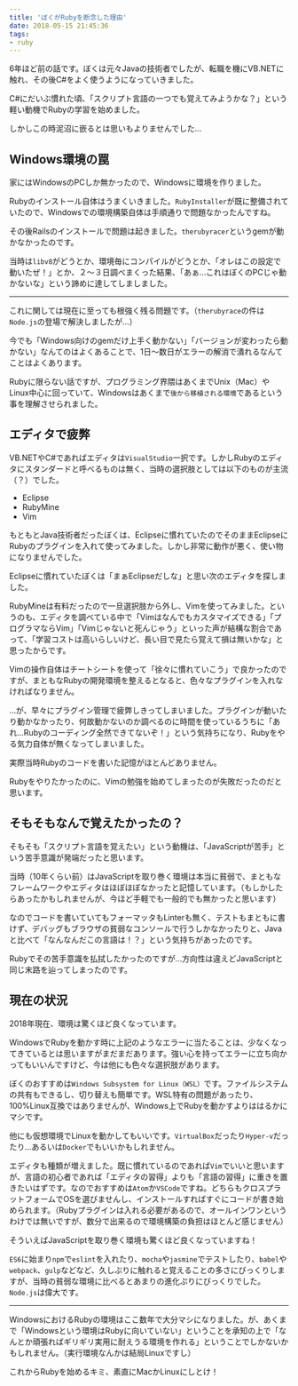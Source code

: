 ```yaml
---
title: 'ぼくがRubyを断念した理由'
date: 2018-05-15 21:45:36
tags:
- ruby
---
```


6年ほど前の話です。ぼくは元々Javaの技術者でしたが、転職を機にVB.NETに触れ、その後C#をよく使うようになっていきました。

C#にだいぶ慣れた頃、「スクリプト言語の一つでも覚えてみようかな？」という軽い動機でRubyの学習を始めました。

しかしこの時泥沼に嵌るとは思いもよりませんでした…

<!-- more -->

## Windows環境の罠

家にはWindowsのPCしか無かったので、Windowsに環境を作りました。

Rubyのインストール自体はうまくいきました。`RubyInstaller`が既に整備されていたので、Windowsでの環境構築自体は手順通りで問題なかったんですね。

その後Railsのインストールで問題は起きました。`therubyracer`というgemが動かなかったのです。

当時は`libv8`がどうとか、環境毎にコンパイルがどうとか、「オレはこの設定で動いたぜ！」とか、２～３日調べまくった結果、「あぁ…これはぼくのPCじゃ動かないな」という諦めに達してしましました。

----

これに関しては現在に至っても根強く残る問題です。（`therubyrace`の件は`Node.js`の登場で解決しましたが…）

今でも「Windows向けのgemだけ上手く動かない」「バージョンが変わったら動かない」なんてのはよくあることで、1日～数日がエラーの解消で潰れるなんてことはよくあります。

Rubyに限らない話ですが、プログラミング界隈はあくまでUnix（Mac）やLinux中心に回っていて、Windowsはあくまで`後から移植される環境`であるという事を理解させられました。

## エディタで疲弊

VB.NETやC#であればエディタは`VisualStudio`一択です。しかしRubyのエディタにスタンダードと呼べるものは無く、当時の選択肢としては以下のものが主流（？）でした。

- Eclipse
- RubyMine
- Vim

もともとJava技術者だったぼくは、Eclipseに慣れていたのでそのままEclipseにRubyのプラグインを入れて使ってみました。しかし非常に動作が悪く、使い物になりませんでした。

Eclipseに慣れていたぼくは「まぁEclipseだしな」と思い次のエディタを探しました。

RubyMineは有料だったので一旦選択肢から外し、Vimを使ってみました。というのも、エディタを調べている中で「Vimはなんでもカスタマイズできる」「プログラマならVim」「Vimじゃないと死んじゃう」といった声が結構な割合であって、「学習コストは高いらしいけど、長い目で見たら覚えて損は無いかな」と思ったからです。

Vimの操作自体はチートシートを使って「徐々に慣れていこう」で良かったのですが、まともなRubyの開発環境を整えるとなると、色々なプラグインを入れなければなりません。

…が、早々にプラグイン管理で疲弊しきってしまいました。プラグインが動いたり動かなかったり、何故動かないのか調べるのに時間を使っているうちに「あれ…Rubyのコーディング全然できてないぞ！」という気持ちになり、Rubyをやる気力自体が無くなってしまいました。

実際当時Rubyのコードを書いた記憶がほとんどありません。

Rubyをやりたかったのに、Vimの勉強を始めてしまったのが失敗だったのだと思います。

## そもそもなんで覚えたかったの？

そもそも「スクリプト言語を覚えたい」という動機は、「JavaScriptが苦手」という苦手意識が発端だったと思います。

当時（10年くらい前）はJavaScriptを取り巻く環境は本当に貧弱で、まともなフレームワークやエディタはほぼほぼなかったと記憶しています。（もしかしたらあったかもしれませんが、今ほど手軽でも一般的でも無かったと思います）

なのでコードを書いていてもフォーマッタもLinterも無く、テストもまともに書けず、デバッグもブラウザの貧弱なコンソールで行うしかなかったりと、Javaと比べて「なんなんだこの言語は！？」という気持ちがあったのです。

Rubyでその苦手意識を払拭したかったのですが…方向性は違えどJavaScriptと同じ末路を辿ってしまったのです。

## 現在の状況

2018年現在、環境は驚くほど良くなっています。

WindowsでRubyを動かす時に上記のようなエラーに当たることは、少なくなってきているとは思いますがまだまだあります。強い心を持ってエラーに立ち向かってもいいんですけど、今は他にも色々な選択肢があります。

ぼくのおすすめは`Windows Subsystem for Linux（WSL）`です。ファイルシステムの共有もできるし、切り替えも簡単です。WSL特有の問題があったり、100%Linux互換ではありませんが、Windows上でRubyを動かすよりははるかにマシです。

他にも仮想環境でLinuxを動かしてもいいです。`VirtualBox`だったり`Hyper-v`だったり…あるいは`Docker`でもいいかもしれません。

エディタも種類が増えました。既に慣れているのであれば`Vim`でいいと思いますが、言語の初心者であれば「エディタの習得」よりも「言語の習得」に重きを置きたいはずです。なのでおすすめは`Atom`か`VSCode`ですね。どちらもクロスプラットフォームでOSを選びませんし、インストールすればすぐにコードが書き始められます。（Rubyプラグインは入れる必要があるので、オールインワンというわけでは無いですが、数分で出来るので環境構築の負担はほとんど感じません）

そういえばJavaScriptを取り巻く環境も驚くほど良くなっていますね！

`ES6`に始まり`npm`で`eslint`を入れたり、`mocha`や`jasmine`でテストしたり、`babel`や`webpack`、`gulp`などなど、久しぶりに触れると覚えることの多さにびっくりしますが、当時の貧弱な環境に比べるとあまりの進化ぷりにびっくりでした。`Node.js`は偉大です。

----

WindowsにおけるRubyの環境はここ数年で大分マシになりました。が、あくまで「Windowsという環境はRubyに向いていない」ということを承知の上で「なんとか頑張ればギリギリ実用に耐えうる環境を作れる」ということでしかないかもしれません。（実行環境なんかは結局Linuxですし）

これからRubyを始めるキミ、素直にMacかLinuxにしとけ！
